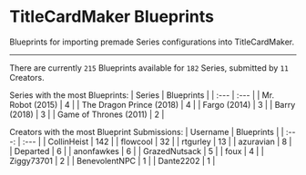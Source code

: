 # TitleCardMaker Blueprints

Blueprints for importing premade Series configurations into TitleCardMaker.

---

There are currently `215` Blueprints available for `182` Series, submitted by `11` Creators.

Series with the most Blueprints:
| Series | Blueprints |
| :--- | :--- |
| Mr. Robot (2015) | 4 |
| The Dragon Prince (2018) | 4 |
| Fargo (2014) | 3 |
| Barry (2018) | 3 |
| Game of Thrones (2011) | 2 |

Creators with the most Blueprint Submissions:
| Username | Blueprints |
| :---: | :--- |
| CollinHeist | 142 |
| flowcool | 32 |
| rtgurley | 13 |
| azuravian | 8 |
| Departed | 6 |
| anonfawkes | 6 |
| GrazedNutsack | 5 |
| foux | 4 |
| Ziggy73701 | 2 |
| BenevolentNPC | 1 |
| Dante2202 | 1 |
